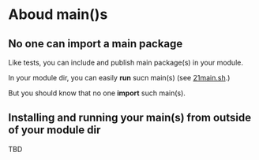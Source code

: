 # Aboud main()s

## No one can import a main package

Like tests, you can include and publish main package(s) in your module.

In your module dir, you can easily **run** sucn main(s)
(see [21main.sh](../2demo/21main.sh).)

But you should know that no one **import** such main(s).

## Installing and running your main(s) from outside of your module dir

TBD
